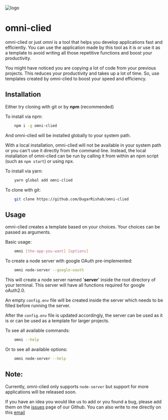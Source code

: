 ![logo](https://github.com/DugarRishab/omni-clied/assets/omni%20logo/omni-high-resolution-logo-black-on-transparent-background.png)
# omni-clied

omni-clied or just *omni* is a tool that helps you develop applications fast and efficiently. You can use the application made by this tool as it is or use it as a template to avoid writing all those repetitive functions and boost your productivity.

You might have noticed you are copying a lot of code from your previous projects. This reduces your productivity and takes up a lot of time. So, use templates created by omni-clied to boost your speed and efficiency. 

## Installation 

Either try cloning with git or by **npm** (recommended)

To install via npm:
```sh
	npm i -g omni-clied
```
And omni-clied will be installed globally to your system path. 

With a local installation, omni-clied will not be available in your system path or you can't use it directly from the command line. Instead, the local installation of omni-clied can be run by calling it from within an npm script (such as `npm start`) or using npx.

To install via yarn: 
```sh
	yarn global add omni-clied
```
To clone with git: 
```sh
	git clone https://github.com/DugarRishab/omni-clied
```

## Usage

omni-clied creates a template based on your choices. Your choices can be passed as arguments. 

Basic usage: 
```sh
	omni [the-app-you-want] [options]
```

To create a node server with google OAuth pre-implemented: 
```sh
	omni node-server --google-oauth
```
This will create a node server named '**server**' inside the root directory of your terminal. This server will have all functions required for google oAuth2.0.

An empty `config.env` file will be created inside the server which needs to be filled before running the server.

After the `config.env` file is updated accordingly, the server can be used as it is or can be used as a template for larger projects. 

To see all available commands:
```sh
	omni --help
```
Or to see all available options: 
```sh
	omni node-server --help
```

## Note: 

Currently, omni-clied only supports `node-server` but support for more applications will be released soon. 

If you have an idea you would like us to add or you found a bug, please add them on the [issues](https://github.com/DugarRishab/omni-clied/issues) page of our Github. You can also write to me directly on this [email](mailto:www.anitadugar9163@gmail.com)

